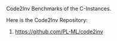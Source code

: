 Code2Inv Benchmarks of the C-Instances. 

Here is the Code2Inv Repository: 

1. https://github.com/PL-ML/code2inv
